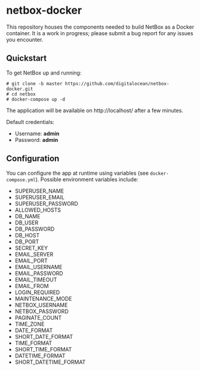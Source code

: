 # netbox-docker

This repository houses the components needed to build NetBox as a Docker container. It is a work in progress; please submit a bug report for any issues you encounter.

## Quickstart

To get NetBox up and running:

```
# git clone -b master https://github.com/digitalocean/netbox-docker.git
# cd netbox
# docker-compose up -d
```

The application will be available on http://localhost/ after a few minutes.

Default credentials:

* Username: **admin**
* Password: **admin**

## Configuration

You can configure the app at runtime using variables (see `docker-compose.yml`). Possible environment variables include:

* SUPERUSER_NAME
* SUPERUSER_EMAIL
* SUPERUSER_PASSWORD
* ALLOWED_HOSTS
* DB_NAME
* DB_USER
* DB_PASSWORD
* DB_HOST
* DB_PORT
* SECRET_KEY
* EMAIL_SERVER
* EMAIL_PORT
* EMAIL_USERNAME
* EMAIL_PASSWORD
* EMAIL_TIMEOUT
* EMAIL_FROM
* LOGIN_REQUIRED
* MAINTENANCE_MODE
* NETBOX_USERNAME
* NETBOX_PASSWORD
* PAGINATE_COUNT
* TIME_ZONE
* DATE_FORMAT
* SHORT_DATE_FORMAT
* TIME_FORMAT
* SHORT_TIME_FORMAT
* DATETIME_FORMAT
* SHORT_DATETIME_FORMAT
